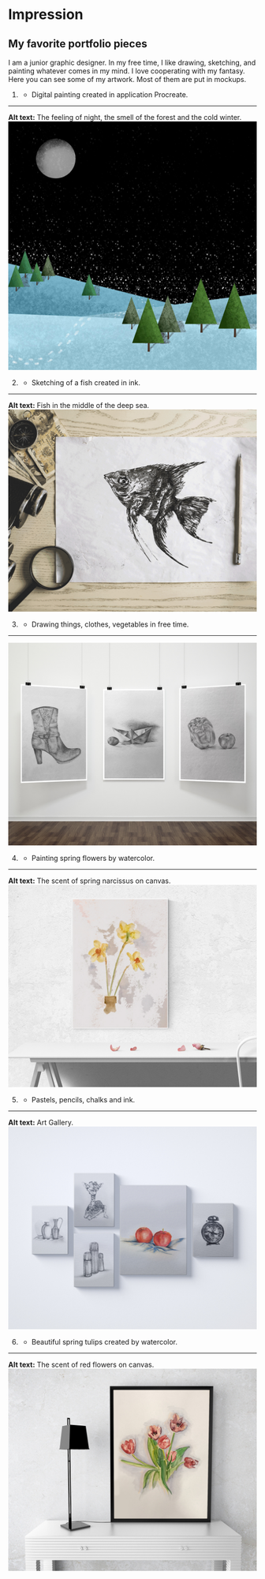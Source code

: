 # Impression

## My favorite portfolio pieces

I am a junior graphic designer. In my free time, I like drawing, sketching, and painting whatever comes in my mind. I love cooperating with my fantasy. Here you can see some of my artwork. Most of them are put in mockups.

1. - Digital painting created in application Procreate.
---
**Alt text:** The feeling of night, the smell of the forest and the cold winter. 
![image](img/1.jpg)

2. - Sketching of a fish created in ink.
---
**Alt text:** Fish in the middle of the deep sea.
![image](img/2.jpg)

3. - Drawing things, clothes, vegetables in free time.
---
![image](img/3.jpg)

4. - Painting spring flowers by watercolor.
---
**Alt text:** The scent of spring narcissus on canvas.
![image](img/4.jpg)

5. - Pastels, pencils, chalks and ink.
---
**Alt text:** Art Gallery.
![image](img/5.jpg)

6. - Beautiful spring tulips created by watercolor.
---
**Alt text:** The scent of red flowers on canvas.
![image](img/6.jpg)

